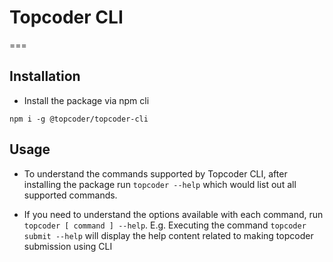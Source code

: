 # Topcoder CLI
===

## Installation

- Install the package via npm cli

``` node
npm i -g @topcoder/topcoder-cli
```

## Usage

* To understand the commands supported by Topcoder CLI, after installing the package run `topcoder --help` which would list out all supported commands. 

* If you need to understand the options available with each command, run `topcoder [ command ] --help`. E.g. Executing the command `topcoder submit --help` will display the help content related to making topcoder submission using CLI

